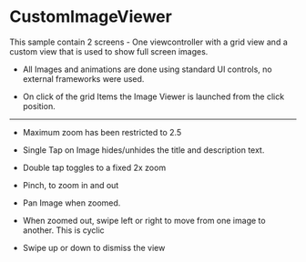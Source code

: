 # CustomImageViewer


This sample contain 2 screens - One viewcontroller with a grid view and a custom view that is used to show full screen images.

* All Images and animations are done using standard UI controls, no external frameworks were used.

* On click of the grid Items the Image Viewer is launched from the click position.

***************

* Maximum zoom has been restricted to 2.5

* Single Tap on Image hides/unhides the title and description text.

* Double tap toggles to a fixed 2x zoom 

* Pinch, to zoom in and out

* Pan Image when zoomed.

* When zoomed out, swipe left or right to move from one image to another. This is cyclic

* Swipe up or down to dismiss the view